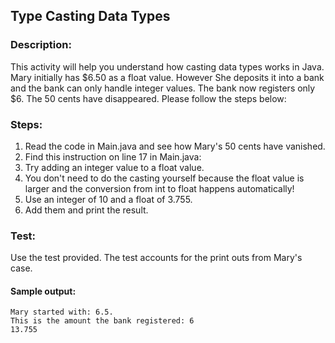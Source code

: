 ## Type Casting Data Types
### Description:
This activity will help you understand how casting data types works in Java. Mary initially has $6.50 as a float value. However She deposits it into a bank and the bank can only handle integer values. The bank now registers only $6. The 50 cents have disappeared.
Please follow the steps below:

### Steps:
1. Read the code in Main.java and see how Mary's 50 cents have vanished.
2. Find this instruction on line 17 in Main.java:
4. Try adding an integer value to a float value.
5. You don't need to do the casting yourself because the float value is larger and the conversion from int to float happens automatically!
6. Use an integer of 10 and a float of 3.755.
7. Add them and print the result. 

### Test:
Use the test provided. The test accounts for the print outs from Mary's case.

#### Sample output:
```
Mary started with: 6.5. 
This is the amount the bank registered: 6
13.755
```
